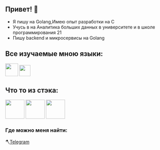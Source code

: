 ## Привет! 👋

* Я пишу на Golang,Имею опыт разработки на C 
* Учусь в на Аналитика больших данных в университете и в школе программирования 21
* Пишу backend и микросервисы на Golang 

## Все изучаемые мною языки:
<img height="40" src="https://upload.wikimedia.org/wikipedia/commons/thumb/b/ba/C_logo_pur.png/800px-C_logo_pur.png"> <img height="35" src="https://upload.wikimedia.org/wikipedia/commons/0/05/Go_Logo_Blue.svg">

## Что то из стэка:
<img height="60" src="https://www.docker.com/wp-content/uploads/2022/05/Docker_Temporary_Image_Google_Blue_1080x1080_v1.png"> <img height="60" src="https://nats.io/img/logos/nats-horizontal-color.png">
<img height="60" src="https://upload.wikimedia.org/wikipedia/commons/thumb/2/29/Postgresql_elephant.svg/1200px-Postgresql_elephant.svg.png">

### Где можно меня найти:

🪓[Telegram](@vlad_vlk) 

